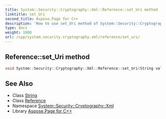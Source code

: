 ```yaml
---
title: System::Security::Cryptography::Xml::Reference::set_Uri method
linktitle: set_Uri
second_title: Aspose.Page for C++
description: 'How to use set_Uri method of System::Security::Cryptography::Xml::Reference class in C++.'
type: docs
weight: 1600
url: /cpp/system.security.cryptography.xml/reference/set_uri/
---
```

## Reference::set_Uri method




```cpp
void System::Security::Cryptography::Xml::Reference::set_Uri(String value)
```

## See Also

* Class [String](../../../system/string/)
* Class [Reference](../)
* Namespace [System::Security::Cryptography::Xml](../../)
* Library [Aspose.Page for C++](../../../)

